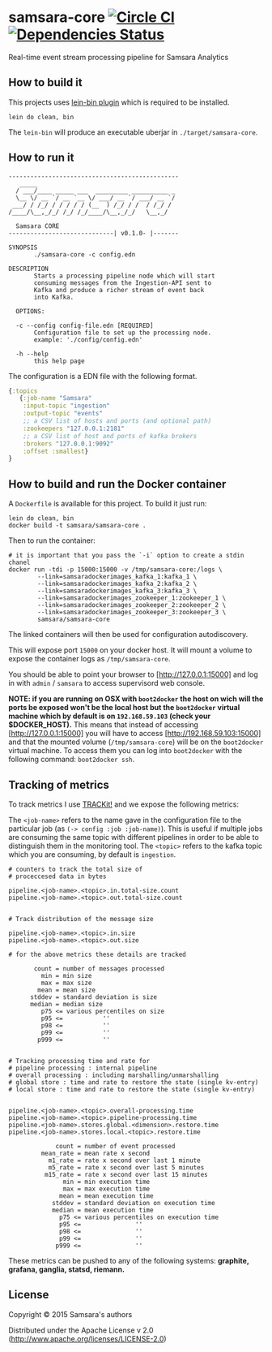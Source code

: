 # samsara-core [![Circle CI](https://circleci.com/gh/samsara/samsara-core/tree/master.svg?style=svg)](https://circleci.com/gh/samsara/samsara-core/tree/master) [![Dependencies Status](http://jarkeeper.com/samsara/samsara-core/status.png)](http://jarkeeper.com/samsara/samsara-core)

Real-time event stream processing pipeline for Samsara Analytics

## How to build it

This projects uses [lein-bin plugin](https://github.com/Raynes/lein-bin) which
is required to be installed.

```
lein do clean, bin
```

The `lein-bin` will produce an executable uberjar in `./target/samsara-core`.

## How to run it

```
-----------------------------------------------
   _____
  / ___/____ _____ ___  _________ __________ _
  \__ \/ __ `/ __ `__ \/ ___/ __ `/ ___/ __ `/
 ___/ / /_/ / / / / / (__  ) /_/ / /  / /_/ /
/____/\__,_/_/ /_/ /_/____/\__,_/_/   \__,_/

  Samsara CORE
-----------------------------| v0.1.0- |-------

SYNOPSIS
       ./samsara-core -c config.edn

DESCRIPTION
       Starts a processing pipeline node which will start
       consuming messages from the Ingestion-API sent to
       Kafka and produce a richer stream of event back
       into Kafka.

  OPTIONS:

  -c --config config-file.edn [REQUIRED]
       Configuration file to set up the processing node.
       example: './config/config.edn'

  -h --help
       this help page

```

The configuration is a EDN file with the following format.

```Clojure
{:topics
   {:job-name "Samsara"
    :input-topic "ingestion"
    :output-topic "events"
    ;; a CSV list of hosts and ports (and optional path)
    :zookeepers "127.0.0.1:2181"
    ;; a CSV list of host and ports of kafka brokers
    :brokers "127.0.0.1:9092"
    :offset :smallest}
}
```

## How to build and run the Docker container

A `Dockerfile` is available for this project. To build it just run:

```
lein do clean, bin
docker build -t samsara/samsara-core .
```
Then to run the container:

```
# it is important that you pass the `-i` option to create a stdin chanel
docker run -tdi -p 15000:15000 -v /tmp/samsara-core:/logs \
        --link=samsaradockerimages_kafka_1:kafka_1 \
        --link=samsaradockerimages_kafka_2:kafka_2 \
        --link=samsaradockerimages_kafka_3:kafka_3 \
        --link=samsaradockerimages_zookeeper_1:zookeeper_1 \
        --link=samsaradockerimages_zookeeper_2:zookeeper_2 \
        --link=samsaradockerimages_zookeeper_3:zookeeper_3 \
        samsara/samsara-core
```

The linked containers will then be used for configuration autodiscovery.

This will expose port `15000` on your docker host. It will mount
a volume to expose the container logs as `/tmp/samsara-core`.

You should be able to point your browser to [http://127.0.0.1:15000]
and log in with `admin` / `samsara` to access supervisord web console.

**NOTE: if you are running on OSX with `boot2docker` the host on wich
will the ports be exposed won't be the local host but the
`boot2docker` virtual machine which by default is on `192.168.59.103`
(check your $DOCKER_HOST).** This means that instead of accessing
[http://127.0.0.1:15000] you will have to access
[http://192.168.59.103:15000] and that the mounted volume
(`/tmp/samsara-core`) will be on the `boot2docker` virtual machine.
To access them you can log into `boot2docker` with the following
command: `boot2docker ssh`.


## Tracking of metrics

To track metrics I use [TRACKit!](https://github.com/samsara/trackit)
and we expose the following metrics:

The `<job-name>` refers to the name gave in the configuration file
to the particular job (as `(-> config :job :job-name)`). This is
useful if multiple jobs are consuming the same topic with different
pipelines in order to be able to distinguish them in the monitoring
tool.
The `<topic>` refers to the kafka topic which you are consuming, by
default is `ingestion`.

```
# counters to track the total size of
# proceccesed data in bytes

pipeline.<job-name>.<topic>.in.total-size.count
pipeline.<job-name>.<topic>.out.total-size.count


# Track distribution of the message size

pipeline.<job-name>.<topic>.in.size
pipeline.<job-name>.<topic>.out.size

# for the above metrics these details are tracked

       count = number of messages processed
         min = min size
         max = max size
        mean = mean size
      stddev = standard deviation is size
      median = median size
         p75 <= various percentiles on size
         p95 <=           ''
         p98 <=           ''
         p99 <=           ''
        p999 <=           ''


# Tracking processing time and rate for
# pipeline processing : internal pipeline
# overall processing : including marshalling/unmarshalling
# global store : time and rate to restore the state (single kv-entry)
# local store : time and rate to restore the state (single kv-entry)


pipeline.<job-name>.<topic>.overall-processing.time
pipeline.<job-name>.<topic>.pipeline-processing.time
pipeline.<job-name>.stores.global.<dimension>.restore.time
pipeline.<job-name>.stores.local.<topic>.restore.time

             count = number of event processed
         mean_rate = mean rate x second
           m1_rate = rate x second over last 1 minute
           m5_rate = rate x second over last 5 minutes
          m15_rate = rate x second over last 15 minutes
               min = min execution time
               max = max execution time
              mean = mean execution time
            stddev = standard deviation on execution time
            median = mean execution time
              p75 <= various percentiles on execution time
              p95 <=               ''
              p98 <=               ''
              p99 <=               ''
             p999 <=               ''

```

These metrics can be pushed to any of the following systems: **graphite, grafana, ganglia, statsd, riemann.**

## License

Copyright © 2015 Samsara's authors

Distributed under the Apache License v 2.0 (http://www.apache.org/licenses/LICENSE-2.0)
